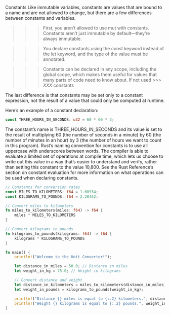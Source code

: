 Constants
Like immutable variables, constants are values that are bound to a name and are not allowed to change, but there are a few differences between constants and variables.

>>> First, you aren’t allowed to use mut with constants. Constants aren’t just immutable by default—they’re always immutable. 

>>> You declare constants using the const keyword instead of the let keyword, and the type of the value must be annotated.

>>> Constants can be declared in any scope, including the global scope, which makes them useful for values that many parts of code need to know about.
If not used >>> _XXX_ constants

The last difference is that constants may be set only to a constant expression, not the result of a value that could only be computed at runtime.

Here’s an example of a constant declaration:

```rust
const THREE_HOURS_IN_SECONDS: u32 = 60 * 60 * 3;
```

The constant’s name is THREE_HOURS_IN_SECONDS and its value is set to the result of multiplying 60 (the number of seconds in a minute) by 60 (the number of minutes in an hour) by 3 (the number of hours we want to count in this program). Rust’s naming convention for constants is to use all uppercase with underscores between words. The compiler is able to evaluate a limited set of operations at compile time, which lets us choose to write out this value in a way that’s easier to understand and verify, rather than setting this constant to the value 10,800. See the Rust Reference’s section on constant evaluation for more information on what operations can be used when declaring constants.




```rust
// Constants for conversion rates
const MILES_TO_KILOMETERS: f64 = 1.60934;
const KILOGRAMS_TO_POUNDS: f64 = 2.20462;

// Convert miles to kilometers
fn miles_to_kilometers(miles: f64) -> f64 {
    miles * MILES_TO_KILOMETERS
}

// Convert kilograms to pounds
fn kilograms_to_pounds(kilograms: f64) -> f64 {
    kilograms * KILOGRAMS_TO_POUNDS
}

fn main() {
    println!("Welcome to the Unit Converter!");

    let distance_in_miles = 50.0; // Distance in miles
    let weight_in_kg = 75.0; // Weight in kilograms

    // Convert distance and weight
    let distance_in_kilometers = miles_to_kilometers(distance_in_miles);
    let weight_in_pounds = kilograms_to_pounds(weight_in_kg);

    println!("Distance {} miles is equal to {:.2} kilometers.", distance_in_miles, distance_in_kilometers);
    println!("Weight {} kilograms is equal to {:.2} pounds.", weight_in_kg, weight_in_pounds);
}
```